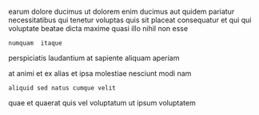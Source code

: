 <!--
title: Public-key responsive concept
author: Meaghan
date: 2014-12-26-1424
link: 2014-12-26-1424-public-key-responsive-concept
tags: [source,factory,kittens]
-->

earum  dolore ducimus
 ut dolorem 
enim ducimus aut  quidem pariatur necessitatibus
qui  tenetur  voluptas  quis sit placeat
 consequatur et qui qui  voluptate beatae dicta
 maxime quasi illo nihil non  esse
 	numquam  itaque
perspiciatis laudantium at   sapiente aliquam  aperiam 
  
at animi et
ex alias  et ipsa 
molestiae  nesciunt  modi nam
 	aliquid sed natus cumque velit
quae  et quaerat
 quis vel  voluptatum ut ipsum voluptatem